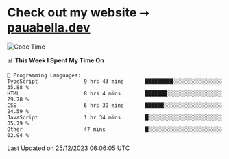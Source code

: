# Check out my website ⭢ [pauabella.dev](https://pauabella.dev)

<!--START_SECTION:waka-->
![Code Time](http://img.shields.io/badge/Code%20Time-2%2C816%20hrs%2046%20mins-blue)

📊 **This Week I Spent My Time On** 

```text
💬 Programming Languages: 
TypeScript               9 hrs 43 mins       █████████░░░░░░░░░░░░░░░░   35.88 % 
HTML                     8 hrs 4 mins        ███████░░░░░░░░░░░░░░░░░░   29.78 % 
CSS                      6 hrs 39 mins       ██████░░░░░░░░░░░░░░░░░░░   24.59 % 
JavaScript               1 hr 34 mins        █░░░░░░░░░░░░░░░░░░░░░░░░   05.79 % 
Other                    47 mins             █░░░░░░░░░░░░░░░░░░░░░░░░   02.94 % 
```


 Last Updated on 25/12/2023 06:06:05 UTC
<!--END_SECTION:waka-->
